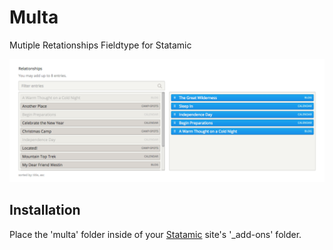 # Multa

Mutiple Retationships Fieldtype for Statamic

![Screen Shot](/assets/multa-screengrab.png?raw=true "Multa fieldtype for Statamic")

## Installation

Place the 'multa' folder inside of your [Statamic](http://statamic.com) site's '_add-ons' folder.